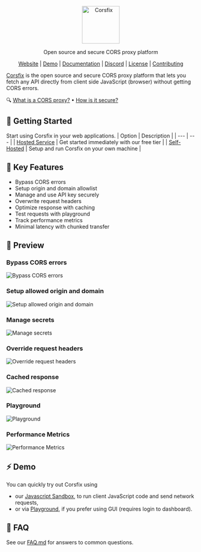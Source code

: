 <div align="center">
  <p><a href="https://corsfix.com"><img src="https://assets.corsfix.com/ig8k4n6.png" height="100" alt="Corsfix"></a></p>

  <p>Open source and secure CORS proxy platform</p>

  <p>
    <a href="https://corsfix.com">Website</a> | 
    <a href="#%EF%B8%8F-demo">Demo</a> | 
    <a href="https://corsfix.com/docs">Documentation</a> | 
    <a href="https://discord.gg/WEAeqrRjp2">Discord</a> | 
    <a href="#AGPL-3.0-1-ov-file">License</a> | 
    <a href="CONTRIBUTING.md">Contributing</a>
  </p>
</div>

[Corsfix](https://corsfix.com) is the open source and secure CORS proxy platform that lets you fetch any API directly from client side JavaScript (browser) without getting CORS errors.

<p>
  <span>🔍</span>
  <a href="FAQ.md#what-is-a-cors-proxy">What is a CORS proxy?</a> &bull;
  <a href="FAQ.md#how-is-it-secure">How is it secure?</a>
</p>

## 🚀 Getting Started

Start using Corsfix in your web applications.
| Option | Description |
| --- | --- |
| [Hosted Service](https://corsfix.com) | Get started immediately with our free tier |
| [Self-Hosted](https://corsfix.com/docs/open-source/self-hosting) | Setup and run Corsfix on your own machine |

## 💫 Key Features

- Bypass CORS errors
- Setup origin and domain allowlist
- Manage and use API key securely
- Overwrite request headers
- Optimize response with caching
- Test requests with playground
- Track performance metrics
- Minimal latency with chunked transfer

## 🔎 Preview

### Bypass CORS errors

![Bypass CORS errors](https://assets.corsfix.com/zfiuqk9.png)

### Setup allowed origin and domain

![Setup allowed origin and domain](https://assets.corsfix.com/u5m0gkt.png)

### Manage secrets

![Manage secrets](https://assets.corsfix.com/bpsdspx.png)

### Override request headers

![Override request headers](https://assets.corsfix.com/xd0esz6j.png)

### Cached response

![Cached response](https://assets.corsfix.com/pypmbrs.png)

### Playground

![Playground](https://assets.corsfix.com/zh0eczi.png)

### Performance Metrics

![Performance Metrics](https://assets.corsfix.com/f3tg8t.png)

## ⚡️ Demo

You can quickly try out Corsfix using

- our [Javascript Sandbox](https://sandbox.corsfix.com), to run client JavaScript code and send network requests,
- or via [Playground](https://app.corsfix.com/playground), if you prefer using GUI (requires login to dashboard).

## 🙋 FAQ

See our [FAQ.md](FAQ.md) for answers to common questions.
